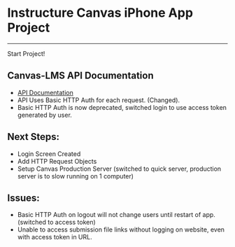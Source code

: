 # Instructure Canvas iPhone App Project
***

Start Project!

## Canvas-LMS API Documentation 

* [API Documentation](http://instructure.github.com/canvas-lms/doc/api/basics.html)
* API Uses Basic HTTP Auth for each request. (Changed).
* Basic HTTP Auth is now deprecated, switched login to use access token generated by user.

## Next Steps:

* Login Screen Created
* Add HTTP Request Objects
* Setup Canvas Production Server (switched to quick server, production server is to slow running on 1 computer)

## Issues:

* Basic HTTP Auth on logout will not change users until restart of app. (switched to access token)
* Unable to access submission file links without logging on website, even with access token in URL.




